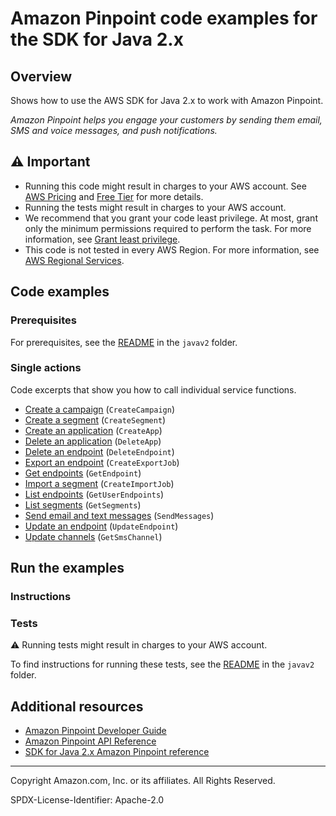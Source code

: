 <!--Generated by WRITEME on 2023-09-12 00:35:09.115392 (UTC)-->
# Amazon Pinpoint code examples for the SDK for Java 2.x

## Overview

Shows how to use the AWS SDK for Java 2.x to work with Amazon Pinpoint.

<!--custom.overview.start-->
<!--custom.overview.end-->

*Amazon Pinpoint helps you engage your customers by sending them email, SMS and voice messages, and push notifications.*

## ⚠ Important

* Running this code might result in charges to your AWS account. See [AWS Pricing](https://aws.amazon.com/pricing/?aws-products-pricing.sort-by=item.additionalFields.productNameLowercase&aws-products-pricing.sort-order=asc&awsf.Free%20Tier%20Type=*all&awsf.tech-category=*all) and [Free Tier](https://aws.amazon.com/free/?all-free-tier.sort-by=item.additionalFields.SortRank&all-free-tier.sort-order=asc&awsf.Free%20Tier%20Types=*all&awsf.Free%20Tier%20Categories=*all) for more details.
* Running the tests might result in charges to your AWS account.
* We recommend that you grant your code least privilege. At most, grant only the minimum permissions required to perform the task. For more information, see [Grant least privilege](https://docs.aws.amazon.com/IAM/latest/UserGuide/best-practices.html#grant-least-privilege).
* This code is not tested in every AWS Region. For more information, see [AWS Regional Services](https://aws.amazon.com/about-aws/global-infrastructure/regional-product-services).

<!--custom.important.start-->
<!--custom.important.end-->

## Code examples

### Prerequisites

For prerequisites, see the [README](../../README.md#Prerequisites) in the `javav2` folder.


<!--custom.prerequisites.start-->
<!--custom.prerequisites.end-->

### Single actions

Code excerpts that show you how to call individual service functions.

* [Create a campaign](src/main/java/com/example/pinpoint/CreateCampaign.java#L60) (`CreateCampaign`)
* [Create a segment](src/main/java/com/example/pinpoint/CreateSegment.java#L66) (`CreateSegment`)
* [Create an application](src/main/java/com/example/pinpoint/CreateApp.java#L54) (`CreateApp`)
* [Delete an application](src/main/java/com/example/pinpoint/DeleteApp.java#L54) (`DeleteApp`)
* [Delete an endpoint](src/main/java/com/example/pinpoint/DeleteEndpoint.java#L55) (`DeleteEndpoint`)
* [Export an endpoint](src/main/java/com/example/pinpoint/ExportEndpoints.java#L96) (`CreateExportJob`)
* [Get endpoints](src/main/java/com/example/pinpoint/LookUpEndpoint.java#L59) (`GetEndpoint`)
* [Import a segment](src/main/java/com/example/pinpoint/ImportSegment.java#L64) (`CreateImportJob`)
* [List endpoints](src/main/java/com/example/pinpoint/ListEndpointIds.java#L56) (`GetUserEndpoints`)
* [List segments](src/main/java/com/example/pinpoint/ListSegments.java#L55) (`GetSegments`)
* [Send email and text messages](src/main/java/com/example/pinpoint/SendEmailMessage.java#L79) (`SendMessages`)
* [Update an endpoint](src/main/java/com/example/pinpoint/UpdateEndpoint.java#L69) (`UpdateEndpoint`)
* [Update channels](src/main/java/com/example/pinpoint/UpdateChannel.java#L54) (`GetSmsChannel`)

## Run the examples

### Instructions


<!--custom.instructions.start-->
<!--custom.instructions.end-->



### Tests

⚠ Running tests might result in charges to your AWS account.


To find instructions for running these tests, see the [README](../../README.md#Tests)
in the `javav2` folder.



<!--custom.tests.start-->
<!--custom.tests.end-->

## Additional resources

* [Amazon Pinpoint Developer Guide](https://docs.aws.amazon.com/pinpoint/latest/developerguide/welcome.html)
* [Amazon Pinpoint API Reference](https://docs.aws.amazon.com/pinpoint/latest/apireference/welcome.html)
* [SDK for Java 2.x Amazon Pinpoint reference](https://sdk.amazonaws.com/java/api/latest/software/amazon/awssdk/services/pinpoint/package-summary.html)

<!--custom.resources.start-->
<!--custom.resources.end-->

---

Copyright Amazon.com, Inc. or its affiliates. All Rights Reserved.

SPDX-License-Identifier: Apache-2.0